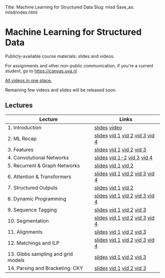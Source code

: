 Title: Machine Learning for Structured Data
Slug: mlsd
Save_as: mlsd/index.html

# Machine Learning for Structured Data

Publicly-available course materials: slides and videos. 

For assignments and other non-public communication, if you're a current student,
go to <https://canvas.uva.nl>

[All videos in one place.](https://video.uva.nl/channel/Machine+Learning+for+Structured+Data/432008)

Remaining few videos and slides will be released soon.

## Lectures

| Lecture | Links |
|---|---|
| 1. Introduction |             [slides](/mlsd/lec01_intro.pdf)  [video](https://video.uva.nl/media/MLSD+01.+Welcome+%26+Intro/0_4zlmwjfy/432008) |
| 2. ML Recap |                 [slides](/mlsd/lec02_mlrecap.pdf) [vid 1](https://video.uva.nl/media/MLSD+02.1A+ML+RecapA+Linear/0_nm4l0oya/432008) [vid 2](https://video.uva.nl/media/MLSD+02.2A+ML+RecapA+Deep/0_rrlg42uo/432008) [vid 3](https://video.uva.nl/media/MLSD+02.3A+ML+RecapA+Tuning/0_vmev145b/432008) [vid 4](https://video.uva.nl/media/MLSD+02.4A+ML+RecapA+Baselines/0_kpxpxmgs/432008)|
 | 3. Features |                 [slides](/mlsd/lec03_features.pdf) [vid 1](https://video.uva.nl/media/MLSD+03.1A+FeaturesA+Sequences/0_lhe4f2qm/432008) [vid 2](https://video.uva.nl/media/MLSD+03.2A+FeaturesA+Graphs/0_br6f373k/432008)  [vid 3](https://video.uva.nl/media/MLSD+03.3A+FeaturesA+Images/0_22uvty1n/432008)|
| 4. Convolutional Networks |       [slides](/mlsd/lec04_convolution.pdf) [vid 1-2](https://video.uva.nl/media/MLSD+04.1+-+04.2A+ConvolutionsA+1d/0_lxvnihq4/432008) [vid 3](https://video.uva.nl/media/MLSD+04.3A+ConvolutionsA+Discrete+Data/0_jrklplhy/432008) [vid 4](https://video.uva.nl/media/MLSD+04.4A+ConvolutionsA+2d/0_9abkw3mw/432008)|
| 5. Recurrent & Graph Networks |   [slides](/mlsd/lec05_rnn_gnn.pdf) [vid 1](https://video.uva.nl/media/MLSD+05.1A+Recurrent+Neural+Networks/0_e1bt9guu/432008) [vid 2](https://video.uva.nl/media/MLSD+05.2A+Graph+Neural+Networks/0_22g9tfi8/432008)|
| 6. Attention & Transformers | [slides](/mlsd/lec06_attention.pdf) [vid 1](https://video.uva.nl/media/MLSD+06.1A+AttentionA+Pooling/0_h6vgmb2t/432008) [vid 2](https://video.uva.nl/media/MLSD+06.2A+AttentionA+Hierarchical/0_egmdk5na/432008) [vid 3](https://video.uva.nl/media/MLSD+06.3A+AttentionA+Self-Attention/0_fknmf31u/432008) [vid 4](https://video.uva.nl/media/MLSD+06.4A+AttentionA+Transformers/0_cf283zzu/432008)|
| 7. Structured Outputs | [slides](/mlsd/lec07_struct_out.pdf) [vid 1](https://video.uva.nl/media/MLSD+07.1A+Structured+OutputsA+Interlude/0_0pkas6u8/432008) [vid 2](https://video.uva.nl/media/MLSD+07.2A+Structured+OutputsA+Probabilistic+Models/0_qy53kg5c/432008)|
| 8. Dynamic Programming | [slides](/mlsd/lec08_dp.pdf) [vid 1](https://video.uva.nl/media/MLSD+08.1A+Dynamic+ProgrammingA+DAGs/0_p0xo6dg0/432008) [vid 2](https://video.uva.nl/media/MLSD+08.2A+Dynamic+ProgammingA+Optimal+Paths/0_dm9nwgul/432008) [vid 3](https://video.uva.nl/media/MLSD+08.3A+Dynamic+ProgrammingA+Probabilities/0_2sqn0cl7/432008) [vid 4](https://video.uva.nl/media/MLSD+08.4A+Dynamic+ProgrammingA+Sampling/0_g57013su/432008)|
| 9. Sequence Tagging | [slides](/mlsd/lec09_sequence_tagging.pdf) [vid 1](https://video.uva.nl/media/MLSD+09.1A+Sequence+TaggingA+Overview/0_d0k9672y/432008) [vid 2](https://video.uva.nl/media/MLSD+09.2A+Sequence+TaggingA+Scoring/0_25x3crgn) [vid 3](https://video.uva.nl/media/MLSD+09.3A+Sequence+TaggingA+Algorithms/0_untlv3ld) |
| 10. Segmentation | [slides](/mlsd/lec10_segment.pdf) [vid 1](https://video.uva.nl/media/MLSD+10.1A+SegmentationsA+Construction/0_oa2lpi0s/432008) [vid 2](https://video.uva.nl/media/MLSD+10.2A+SegmentationsA+Algorithms/0_8kq04x3d/432008) [vid 3](https://video.uva.nl/media/MLSD+10.3A+SegmentationsA+Evaluation/0_gg1mrrdr/432008) [vid 4](https://video.uva.nl/media/MLSD+10.4A+SegmentationsA+Extensions/0_d2hzdnrq/432008)|
| 11. Alignments | [slides](/mlsd/lec11_alignments.pdf) [vid 1](https://video.uva.nl/media/MLSD+11.1A+AlignmentsA+Construction/0_48m9rp9y/432008) [vid 2](https://video.uva.nl/media/MLSD+11.2A+AlignmentsA+Algorithms/0_7tqjncew/432008) [vid 3](https://video.uva.nl/media/MLSD+11.3A+AlignmentsA+Evaluation/0_bwljd8e3/432008) |
| 12. Matchings and ILP | [slides](/mlsd/lec12_matching_lp.pdf) [vid 1](https://video.uva.nl/media/MLSD+12.1A+Graph+Matchings/0_ov3apsmz/432008) [vid 2](https://video.uva.nl/media/MLSD+12.2A+Finding+Max-Weight+Matchings/0_f0r7fgtw/432008) [vid 3](https://video.uva.nl/media/MLSD+12.3A+%28Integer%29+Linear+Programming/0_gzii0v6t) [vid 4](https://video.uva.nl/media/MLSD+12.4A+Bipartite+matching%2C+assignment./0_h0ugj6wn) |
| 13. Gibbs sampling and grid models | [slides](/mlsd/lec13_sampling.pdf) [vid 1](https://video.uva.nl/media/MLSD+13.1A+SamplingA+Motivation/0_a8evc3qz) [vid 2](https://video.uva.nl/media/MLSD+13.2A+Learning+via+Sampling/0_0ea32apv) [vid 3](https://video.uva.nl/media/MLSD+13.3A+Intractable+Models%2C+Gibbs+Sampling/0_mgcoz5g4) |
| 14. Parsing and Bracketing: CKY |  [slides](/mlsd/lec14_parse.pdf) [vid 1](https://video.uva.nl/media/MLSD+14.1A+ParsingA+Construction/0_a75pykbt/432008) [vid 2](https://video.uva.nl/media/MLSD+14.2A+ParsingA+Algorithm/0_tzj7x3r8/432008) [vid 3](https://video.uva.nl/media/MLSD+14.3A+ParsingA+Extensions+and+Evaluation/0_5o94mkds/432008) |
